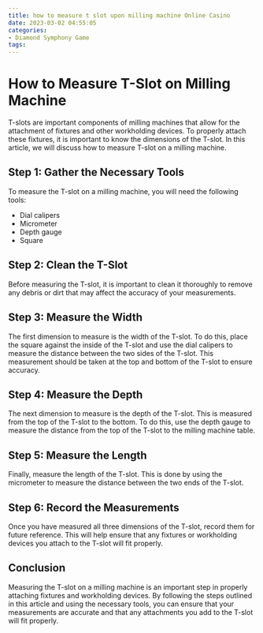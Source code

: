 ```yaml
---
title: how to measure t slot upon milling machine Online Casino
date: 2023-03-02 04:55:05
categories:
- Diamond Symphony Game
tags:
---
```

# How to Measure T-Slot on Milling Machine

T-slots are important components of milling machines that allow for the attachment of fixtures and other workholding devices. To properly attach these fixtures, it is important to know the dimensions of the T-slot. In this article, we will discuss how to measure T-slot on a milling machine.

## Step 1: Gather the Necessary Tools

To measure the T-slot on a milling machine, you will need the following tools:

- Dial calipers
- Micrometer
- Depth gauge
- Square

## Step 2: Clean the T-Slot

Before measuring the T-slot, it is important to clean it thoroughly to remove any debris or dirt that may affect the accuracy of your measurements.

## Step 3: Measure the Width

The first dimension to measure is the width of the T-slot. To do this, place the square against the inside of the T-slot and use the dial calipers to measure the distance between the two sides of the T-slot. This measurement should be taken at the top and bottom of the T-slot to ensure accuracy.

## Step 4: Measure the Depth

The next dimension to measure is the depth of the T-slot. This is measured from the top of the T-slot to the bottom. To do this, use the depth gauge to measure the distance from the top of the T-slot to the milling machine table.

## Step 5: Measure the Length

Finally, measure the length of the T-slot. This is done by using the micrometer to measure the distance between the two ends of the T-slot.

## Step 6: Record the Measurements

Once you have measured all three dimensions of the T-slot, record them for future reference. This will help ensure that any fixtures or workholding devices you attach to the T-slot will fit properly.

## Conclusion

Measuring the T-slot on a milling machine is an important step in properly attaching fixtures and workholding devices. By following the steps outlined in this article and using the necessary tools, you can ensure that your measurements are accurate and that any attachments you add to the T-slot will fit properly.